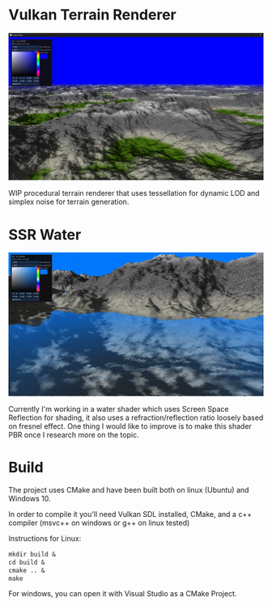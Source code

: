 # Vulkan Terrain Renderer

![](screenshots/banner.png)

WIP procedural terrain renderer that uses tessellation for dynamic LOD and simplex noise for terrain generation.

# SSR Water

![](screenshots/water.gif)

Currently I'm working in a water shader which uses Screen Space Reflection for shading, it also uses a refraction/reflection ratio loosely based on fresnel effect. One thing I would like to improve is to make this shader PBR once I research more on the topic.

# Build

The project uses CMake and have been built both on linux (Ubuntu) and Windows 10.

In order to compile it you'll need Vulkan SDL installed, CMake, and a c++ compiler (msvc++ on windows or g++ on linux tested)

Instructions for Linux:

```
mkdir build &
cd build &
cmake .. &
make
```

For windows, you can open it with Visual Studio as a CMake Project.
